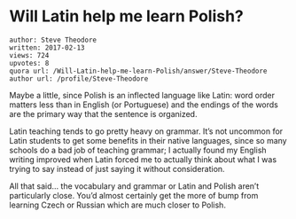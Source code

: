 # Will Latin help me learn Polish?

	author: Steve Theodore
	written: 2017-02-13
	views: 724
	upvotes: 8
	quora url: /Will-Latin-help-me-learn-Polish/answer/Steve-Theodore
	author url: /profile/Steve-Theodore


Maybe a little, since Polish is an inflected language like Latin: word order matters less than in English (or Portuguese) and the endings of the words are the primary way that the sentence is organized.

Latin teaching tends to go pretty heavy on grammar. It’s not uncommon for Latin students to get some benefits in their native languages, since so many schools do a bad job of teaching grammar; I actually found my English writing improved when Latin forced me to actually think about what I was trying to say instead of just saying it without consideration.

All that said… the vocabulary and grammar or Latin and Polish aren’t particularly close. You’d almost certainly get the more of bump from learning Czech or Russian which are much closer to Polish.

